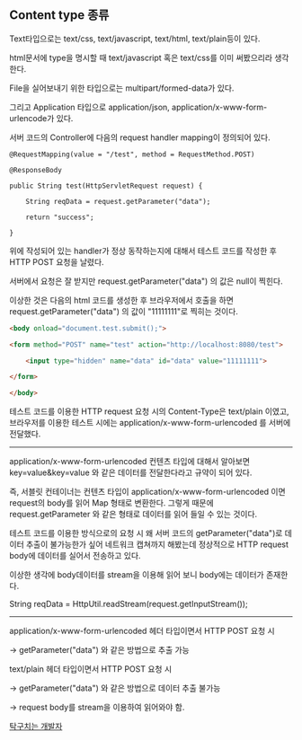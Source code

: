 
## Content type 종류

Text타입으로는 text/css, text/javascript, text/html, text/plain등이 있다.

html문서에 type을 명시할 때 text/javascript 혹은 text/css를 이미 써봤으리라 생각한다.

File을 실어보내기 위한 타입으로는 multipart/formed-data가 있다.

그리고 Application 타입으로 application/json, application/x-www-form-urlencode가 있다.




서버 코드의 Controller에 다음의 request handler mapping이 정의되어 있다.
```ajva
@RequestMapping(value = "/test", method = RequestMethod.POST)

@ResponseBody

public String test(HttpServletRequest request) {

	String reqData = request.getParameter("data");

	return "success";

}
```
위에 작성되어 있는 handler가 정상 동작하는지에 대해서 테스트 코드를 작성한 후 HTTP POST 요청을 날렸다.

서버에서 요청은 잘 받지만 request.getParameter("data") 의 값은 null이 찍힌다.

이상한 것은 다음의 html 코드를 생성한 후 브라우저에서 호출을 하면 request.getParameter("data") 의 값이 "11111111"로 찍히는 것이다.

```html
<body onload="document.test.submit();">

<form method="POST" name="test" action="http://localhost:8080/test">

	<input type="hidden" name="data" id="data" value="11111111">

</form>

</body>
```

테스트 코드를 이용한 HTTP request 요청 시의 Content-Type은 text/plain 이였고, 브라우저를 이용한 테스트 시에는 application/x-www-form-urlencoded 를 서버에 전달했다.

---

application/x-www-form-urlencoded 컨텐츠 타입에 대해서 알아보면 key=value&key=value 와 같은 데이터를 전달한다라고 규약이 되어 있다.

즉, 서블릿 컨테이너는 컨텐츠 타입이 application/x-www-form-urlencoded 이면 request의 body를 읽어 Map 형태로 변환한다. 그렇게 때문에 request.getParameter 와 같은 형태로 데이터를 읽어 들일 수 있는 것이다.



테스트 코드를 이용한 방식으로의 요청 시 왜 서버 코드의 getParameter("data")로 데이터 추출이 불가능한가 싶어 네트워크 캡쳐까지 해봤는데 정상적으로 HTTP request body에 데이터를 실어서 전송하고 있다.

이상한 생각에 body데이터를 stream을 이용해 읽어 보니 body에는 데이터가 존재한다.

String reqData = HttpUtil.readStream(request.getInputStream());



---

application/x-www-form-urlencoded 헤더 타입이면서 HTTP POST 요청 시

 -> getParameter("data") 와 같은 방법으로 추출 가능



text/plain 헤더 타입이면서 HTTP POST 요청 시

 -> getParameter("data") 와 같은 방법으로 데이터 추출 불가능

 -> request body를 stream을 이용하여 읽어와야 함.


[탁구치는 개발자](http://lng1982.tistory.com/225)
